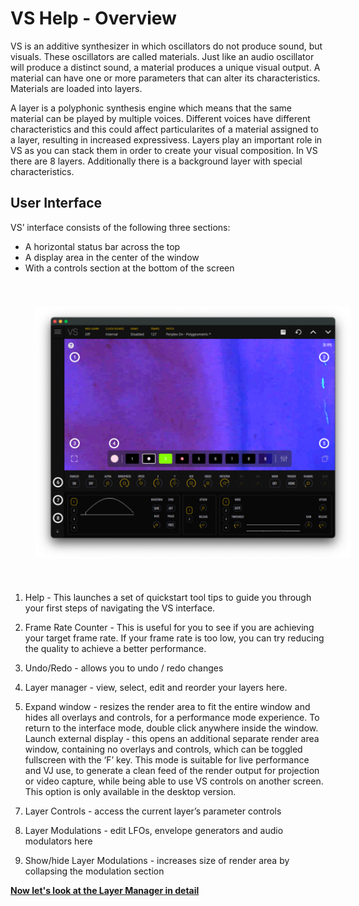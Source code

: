 # VS Help - Overview

VS is an additive synthesizer in which oscillators do not produce sound, but visuals. These oscillators are called materials. Just like an audio oscillator will produce a distinct sound, a material produces a unique visual output. A material can have one or more parameters that can alter its characteristics. Materials are loaded into layers.

A layer is a polyphonic synthesis engine which means that the same material can be played by multiple voices. Different voices have different characteristics and this could affect particularites of a material assigned to a layer, resulting in increased expressivess. Layers play an important role in VS as you can stack them in order to create your visual composition. In VS there are 8 layers. Additionally there is a background layer with special characteristics.

## User Interface

VS’ interface consists of the following three sections:

- A horizontal status bar across the top
- A display area in the center of the window
- With a controls section at the bottom of the screen

<img alt="VS Screen" align="center" src="/vs/images/overview@2x.png" style="padding: 40px;"/>

1) Help - This launches a set of quickstart tool tips to guide you through your first steps of navigating the VS interface.

2) Frame Rate Counter - This is useful for you to see if you are achieving your target frame rate. If your frame rate is too low, you can try reducing the quality to achieve a better performance.

3) Undo/Redo - allows you to undo / redo changes

4) Layer manager - view, select, edit and reorder your layers here.

5. Expand window - resizes the render area to fit the entire window and hides all overlays and controls, for a performance mode experience. To return to the interface mode, double click anywhere inside the window. Launch external display - this opens an additional separate render area window, containing no overlays and controls, which can be toggled fullscreen with the ‘F’ key. This mode is suitable for live performance and VJ use, to generate a clean feed of the render output for projection or video capture, while being able to use VS controls on another screen. This option is only available in the desktop version.

7) Layer Controls - access the current layer’s parameter controls
8) Layer Modulations - edit LFOs, envelope generators and audio modulators here

8) Show/hide Layer Modulations - increases size of render area by collapsing the modulation section

[**Now let's look at the Layer Manager in detail**](layer-manager)
